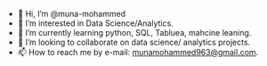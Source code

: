 - 👋 Hi, I’m @muna-mohammed
- 👀 I’m interested in Data Science/Analytics.
- 🌱 I’m currently learning python, SQL, Tabluea, mahcine leaning. 
- 💞️ I’m looking to collaborate on data science/ analytics projects.
- 📫 How to reach me by e-mail: munamohammed963@gmail.com.

<!---
muna-mohammed/muna-mohammed is a ✨ special ✨ repository because its `README.md` (this file) appears on your GitHub profile.
You can click the Preview link to take a look at your changes.
--->
